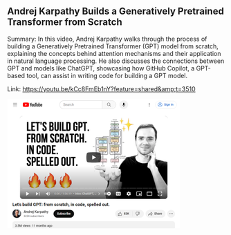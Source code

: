 ## Andrej Karpathy Builds a Generatively Pretrained Transformer from Scratch
Summary: In this video, Andrej Karpathy walks through the process of building a Generatively Pretrained Transformer (GPT) model from scratch, explaining the concepts behind attention mechanisms and their application in natural language processing. He also discusses the connections between GPT and models like ChatGPT, showcasing how GitHub Copilot, a GPT-based tool, can assist in writing code for building a GPT model.

Link: https://youtu.be/kCc8FmEb1nY?feature=shared&amp;t=3510

<img src="/img/fe6eaae0-0242-4fa0-9011-e33e862ce4d5.png" width="400" />
<br/><br/>
